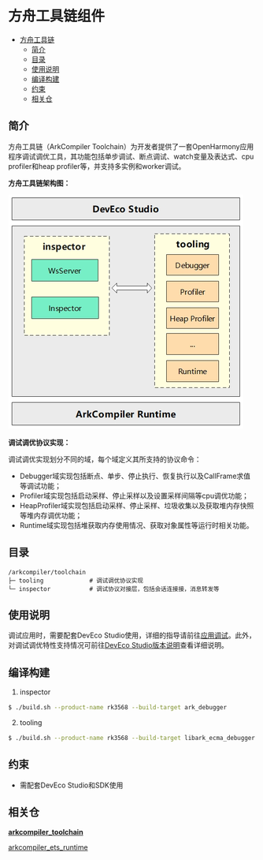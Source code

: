 # 方舟工具链组件

- [方舟工具链](#方舟工具链)
  - [简介<a name="section0001"></a>](#简介)
  - [目录<a name="section0002"></a>](#目录)
  - [使用说明<a name="section0003"></a>](#使用说明)
  - [编译构建<a name="section0004"></a>](#编译构建)
  - [约束<a name="section0005"></a>](#约束)
  - [相关仓<a name="section0006"></a>](#相关仓)

## 简介<a name="section0001"></a>

方舟工具链（ArkCompiler Toolchain）为开发者提供了一套OpenHarmony应用程序调试调优工具，其功能包括单步调试、断点调试、watch变量及表达式、cpu profiler和heap profiler等，并支持多实例和worker调试。

**方舟工具链架构图：**

![](/figures/arkcompiler-toolchain-arch.png)

**调试调优协议实现：**

调试调优实现划分不同的域，每个域定义其所支持的协议命令：
- Debugger域实现包括断点、单步、停止执行、恢复执行以及CallFrame求值等调试功能；
- Profiler域实现包括启动采样、停止采样以及设置采样间隔等cpu调优功能；
- HeapProfiler域实现包括启动采样、停止采样、垃圾收集以及获取堆内存快照等堆内存调优功能；
- Runtime域实现包括堆获取内存使用情况、获取对象属性等运行时相关功能。

## 目录<a name="section0002"></a>

```
/arkcompiler/toolchain
├─ tooling             # 调试调优协议实现
└─ inspector           # 调试协议对接层，包括会话连接接，消息转发等
```

## 使用说明<a name="section0003"></a>

调试应用时，需要配套DevEco Studio使用，详细的指导请前往[应用调试](https://developer.harmonyos.com/cn/docs/documentation/doc-guides/ide_debug_device-0000001053822404)。此外，对调试调优特性支持情况可前往[DevEco Studio版本说明](https://developer.harmonyos.com/cn/docs/documentation/doc-releases/release_notes-0000001057597449)查看详细说明。


## 编译构建<a name="section0004"></a>
1. inspector
```sh
$ ./build.sh --product-name rk3568 --build-target ark_debugger
```
2. tooling
```sh
$ ./build.sh --product-name rk3568 --build-target libark_ecma_debugger
```

## 约束<a name="section0005"></a>
- 需配套DevEco Studio和SDK使用

## 相关仓<a name="section0006"></a>

**[arkcompiler\_toolchain](https://gitee.com/openharmony/arkcompiler_toolchain)**

[arkcompiler\_ets\_runtime](https://gitee.com/openharmony/arkcompiler_ets_runtime)
